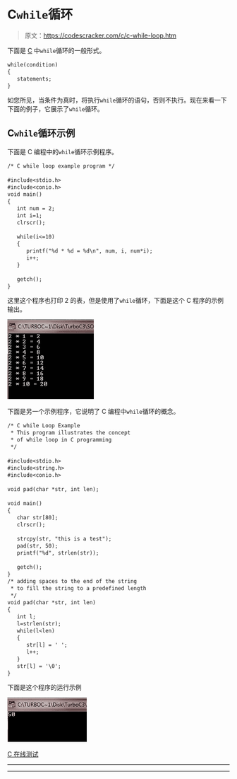 # C`while`循环

> 原文：<https://codescracker.com/c/c-while-loop.htm>

下面是 [C](/c/index.htm) 中`while`循环的一般形式。

```
while(condition)
{
   statements;
}
```

如您所见，当条件为真时，将执行`while`循环的语句，否则不执行。现在来看一下下面的例子，它展示了`while`循环。

## C`while`循环示例

下面是 C 编程中的`while`循环示例程序。

```
/* C while loop example program */

#include<stdio.h>
#include<conio.h>
void main()
{
   int num = 2;
   int i=1;
   clrscr();

   while(i<=10)
   {
      printf("%d * %d = %d\n", num, i, num*i);
      i++;
   }

   getch();
}
```

这里这个程序也打印 2 的表，但是使用了`while`循环，下面是这个 C 程序的示例输出。

![c while loop example](img/6ecdb9a8627aa23d53e7155a01538961.png)

下面是另一个示例程序，它说明了 C 编程中`while`循环的概念。

```
/* C while Loop Example 
 * This program illustrates the concept
 * of while loop in C programming
 */

#include<stdio.h>
#include<string.h>
#include<conio.h>

void pad(char *str, int len);

void main()
{
   char str[80];
   clrscr();

   strcpy(str, "this is a test");
   pad(str, 50);
   printf("%d", strlen(str));

   getch();
}
/* adding spaces to the end of the string
 * to fill the string to a predefined length
 */
void pad(char *str, int len)
{
   int l;
   l=strlen(str);
   while(l<len)
   {
      str[l] = ' ';
      l++;
   }
   str[l] = '\0';
}
```

下面是这个程序的运行示例

![while loop in c](img/a5bb61772b43e0b401ca88df37faeaf1.png)

[C 在线测试](/exam/showtest.php?subid=2)

* * *

* * *